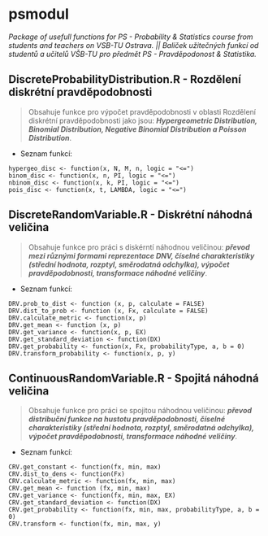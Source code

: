 # psmodul

_Package of usefull functions for PS - Probability & Statistics course from students and teachers on VSB-TU Ostrava.
|| Balíček užitečných funkcí od studentů a učitelů VŠB-TU pro předmět PS - Pravděpodonost & Statistika._

## DiscreteProbabilityDistribution.R - Rozdělení diskrétní pravděpodobnosti

> Obsahuje funkce pro výpočet pravděpodobnosti v oblasti Rozdělení diskrétní pravděpodobnosti jako jsou: **_Hypergeometric Distribution, Binomial Distribution, Negative Binomial Distribution a Poisson Distribution_**.

- Seznam funkcí:

```
hypergeo_disc <- function(x, N, M, n, logic = "<=")
binom_disc <- function(x, n, PI, logic = "<=")
nbinom_disc <- function(x, k, PI, logic = "<=")
pois_disc <- function(x, t, LAMBDA, logic = "<=")
```

## DiscreteRandomVariable.R - Diskrétní náhodná veličina

> Obsahuje funkce pro práci s diskérntí náhodnou veličinou: **_převod mezi různými formami reprezentace DNV, číselné charakteristiky (střední hodnota, rozptyl, směrodatná odchylka), výpočet pravděpodobnosti, transformace náhodné veličiny_**.

- Seznam funkcí­:

```
DRV.prob_to_dist <- function (x, p, calculate = FALSE)
DRV.dist_to_prob <- function (x, Fx, calculate = FALSE)
DRV.calculate_metric <- function(x, p)
DRV.get_mean <- function (x, p)
DRV.get_variance <- function(x, p, EX)
DRV.get_standard_deviation <- function(DX)
DRV.get_probability <- function(x, Fx, probabilityType, a, b = 0)
DRV.transform_probability <- function(x, p, y)
```

## ContinuousRandomVariable.R - Spojitá náhodná veličina

> Obsahuje funkce pro práci se spojitou náhodnou veličinou: **_převod distribuční funkce na hustotu pravděpodobnosti, číselné charakteristiky (střední hodnota, rozptyl, směrodatná odchylka), výpočet pravděpodobnosti, transformace náhodné veličiny_**.

- Seznam funkcí­:

```
CRV.get_constant <- function(fx, min, max)
CRV.dist_to_dens <- function(Fx)
CRV.calculate_metric <- function(fx, min, max)
CRV.get_mean <- function (fx, min, max)
CRV.get_variance <- function(fx, min, max, EX)
CRV.get_standard_deviation <- function(DX)
CRV.get_probability <- function(fx, min, max, probabilityType, a, b = 0)
CRV.transform <- function(fx, min, max, y)
```
